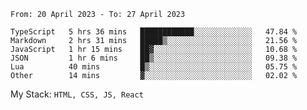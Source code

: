 <!--START_SECTION:waka-->

```text
From: 20 April 2023 - To: 27 April 2023

TypeScript   5 hrs 36 mins   ████████████░░░░░░░░░░░░░   47.84 %
Markdown     2 hrs 31 mins   █████▒░░░░░░░░░░░░░░░░░░░   21.56 %
JavaScript   1 hr 15 mins    ██▓░░░░░░░░░░░░░░░░░░░░░░   10.68 %
JSON         1 hr 6 mins     ██▒░░░░░░░░░░░░░░░░░░░░░░   09.38 %
Lua          40 mins         █▒░░░░░░░░░░░░░░░░░░░░░░░   05.75 %
Other        14 mins         ▓░░░░░░░░░░░░░░░░░░░░░░░░   02.02 %
```

<!--END_SECTION:waka-->
My Stack: `HTML, CSS, JS, React`
